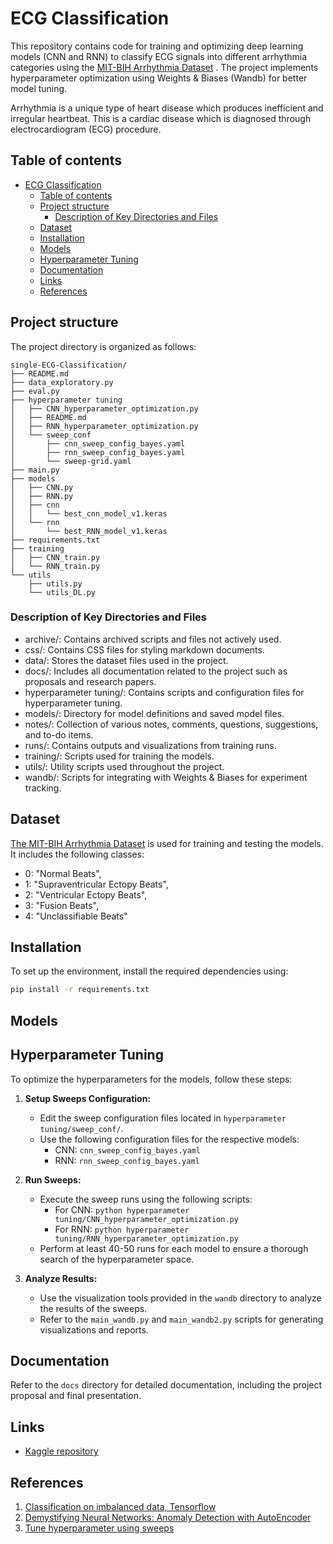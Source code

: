 # ECG Classification
This repository contains code for training and optimizing deep learning models (CNN and RNN) to classify ECG signals into different arrhythmia categories using the [MIT-BIH Arrhythmia Dataset](https://www.physionet.org/physiobank/database/mitdb/) . The project implements hyperparameter optimization using Weights & Biases (Wandb) for better model tuning.

Arrhythmia is a unique type of heart disease which produces inefficient and irregular heartbeat. This is a cardiac disease which is diagnosed through electrocardiogram (ECG) procedure. 

## Table of contents
- [ECG Classification](#ecg-classification)
  - [Table of contents](#table-of-contents)
  - [Project structure](#project-structure)
    - [Description of Key Directories and Files](#description-of-key-directories-and-files)
  - [Dataset](#dataset)
  - [Installation](#installation)
  - [Models](#models)
  - [Hyperparameter Tuning](#hyperparameter-tuning)
  - [Documentation](#documentation)
  - [Links](#links)
  - [References](#references)

## Project structure
The project directory is organized as follows:
```
single-ECG-Classification/
├── README.md
├── data_exploratory.py
├── eval.py
├── hyperparameter tuning
│   ├── CNN_hyperparameter_optimization.py
│   ├── README.md
│   ├── RNN_hyperparameter_optimization.py
│   └── sweep_conf
│       ├── cnn_sweep_config_bayes.yaml
│       ├── rnn_sweep_config_bayes.yaml
│       └── sweep-grid.yaml
├── main.py
├── models
│   ├── CNN.py
│   ├── RNN.py
│   ├── cnn
│   │   └── best_cnn_model_v1.keras
│   └── rnn
│       └── best_RNN_model_v1.keras
├── requirements.txt
├── training
│   ├── CNN_train.py
│   └── RNN_train.py
└── utils
    ├── utils.py
    └── utils_DL.py
```

### Description of Key Directories and Files
- archive/: Contains archived scripts and files not actively used.
- css/: Contains CSS files for styling markdown documents.
- data/: Stores the dataset files used in the project.
- docs/: Includes all documentation related to the project such as proposals and research papers.
- hyperparameter tuning/: Contains scripts and configuration files for hyperparameter tuning.
- models/: Directory for model definitions and saved model files.
- notes/: Collection of various notes, comments, questions, suggestions, and to-do items.
- runs/: Contains outputs and visualizations from training runs.
- training/: Scripts used for training the models.
- utils/: Utility scripts used throughout the project.
- wandb/: Scripts for integrating with Weights & Biases for experiment tracking.

## Dataset 
[The MIT-BIH Arrhythmia Dataset](https://www.physionet.org/physiobank/database/mitdb/) is used for training and testing the models. It includes the following classes:
- 0: "Normal Beats",
- 1: "Supraventricular Ectopy Beats",
- 2: "Ventricular Ectopy Beats",
- 3: "Fusion Beats",
- 4: "Unclassifiable Beats"

## Installation

To set up the environment, install the required dependencies using:

```sh
pip install -r requirements.txt
```

## Models

## Hyperparameter Tuning

To optimize the hyperparameters for the models, follow these steps:

1. **Setup Sweeps Configuration:**
   - Edit the sweep configuration files located in `hyperparameter tuning/sweep_conf/`.
   - Use the following configuration files for the respective models:
     - CNN: `cnn_sweep_config_bayes.yaml`
     - RNN: `rnn_sweep_config_bayes.yaml`

2. **Run Sweeps:**
   - Execute the sweep runs using the following scripts:
     - For CNN: `python hyperparameter tuning/CNN_hyperparameter_optimization.py`
     - For RNN: `python hyperparameter tuning/RNN_hyperparameter_optimization.py`
   - Perform at least 40-50 runs for each model to ensure a thorough search of the hyperparameter space.

3. **Analyze Results:**
   - Use the visualization tools provided in the `wandb` directory to analyze the results of the sweeps.
   - Refer to the `main_wandb.py` and `main_wandb2.py` scripts for generating visualizations and reports.


## Documentation
Refer to the `docs` directory for detailed documentation, including the project proposal and final presentation.

## Links
- [Kaggle repository](https://www.kaggle.com/code/alessio1999/single-ecg-classification)
  
## References
1. [Classification on imbalanced data, Tensorflow](https://www.tensorflow.org/tutorials/structured_data/imbalanced_data#class_weights)
2. [Demystifying Neural Networks: Anomaly Detection with AutoEncoder](https://medium.com/@weidagang/demystifying-anomaly-detection-with-autoencoder-neural-networks-1e235840d879)
3. [Tune hyperparameter using sweeps](https://docs.wandb.ai/guides/sweeps)
